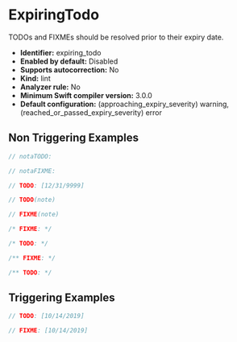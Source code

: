 # ExpiringTodo

TODOs and FIXMEs should be resolved prior to their expiry date.

* **Identifier:** expiring_todo
* **Enabled by default:** Disabled
* **Supports autocorrection:** No
* **Kind:** lint
* **Analyzer rule:** No
* **Minimum Swift compiler version:** 3.0.0
* **Default configuration:** (approaching_expiry_severity) warning, (reached_or_passed_expiry_severity) error

## Non Triggering Examples

```swift
// notaTODO:

```

```swift
// notaFIXME:

```

```swift
// TODO: [12/31/9999]

```

```swift
// TODO(note)

```

```swift
// FIXME(note)

```

```swift
/* FIXME: */

```

```swift
/* TODO: */

```

```swift
/** FIXME: */

```

```swift
/** TODO: */

```

## Triggering Examples

```swift
// TODO: [10/14/2019]

```

```swift
// FIXME: [10/14/2019]

```